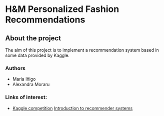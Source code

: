 # H&M Personalized Fashion Recommendations

## About the project
The aim of this project is to implement a recommendation system based in some data provided by Kaggle.
### Authors
- Maria Iñigo
- Alexandra Moraru
### Links of interest:
- [Kaggle competition](https://www.kaggle.com/c/h-and-m-personalized-fashion-recommendations/data)
[Introduction to recommender systems](https://towardsdatascience.com/introduction-to-recommender-systems-6c66cf15ada)